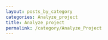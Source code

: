 ```yaml
---
layout: posts_by_category
categories: Analyze_project
title: Analyze_project
permalink: /category/Analyze_Project
---
```

